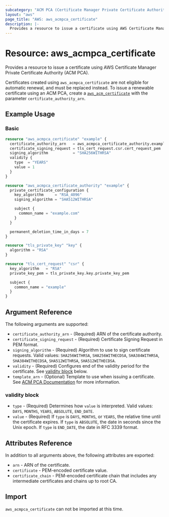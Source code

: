 ```yaml
---
subcategory: "ACM PCA (Certificate Manager Private Certificate Authority)"
layout: "aws"
page_title: "AWS: aws_acmpca_certificate"
description: |-
  Provides a resource to issue a certificate using AWS Certificate Manager Private Certificate Authority (ACM PCA)
---
```


# Resource: aws_acmpca_certificate

Provides a resource to issue a certificate using AWS Certificate Manager Private Certificate Authority (ACM PCA).

Certificates created using `aws_acmpca_certificate` are not eligible for automatic renewal,
and must be replaced instead.
To issue a renewable certificate using an ACM PCA, create a [`aws_acm_certificate`](acm_certificate.html)
with the parameter `certificate_authority_arn`.

## Example Usage

### Basic

```terraform
resource "aws_acmpca_certificate" "example" {
  certificate_authority_arn   = aws_acmpca_certificate_authority.example.arn
  certificate_signing_request = tls_cert_request.csr.cert_request_pem
  signing_algorithm           = "SHA256WITHRSA"
  validity {
    type  = "YEARS"
    value = 1
  }
}

resource "aws_acmpca_certificate_authority" "example" {
  private_certificate_configuration {
    key_algorithm     = "RSA_4096"
    signing_algorithm = "SHA512WITHRSA"

    subject {
      common_name = "example.com"
    }
  }

  permanent_deletion_time_in_days = 7
}

resource "tls_private_key" "key" {
  algorithm = "RSA"
}

resource "tls_cert_request" "csr" {
  key_algorithm   = "RSA"
  private_key_pem = tls_private_key.key.private_key_pem

  subject {
    common_name = "example"
  }
}
```

## Argument Reference

The following arguments are supported:

* `certificate_authority_arn` - (Required) ARN of the certificate authority.
* `certificate_signing_request` - (Required) Certificate Signing Request in PEM format.
* `signing_algorithm` - (Required) Algorithm to use to sign certificate requests. Valid values: `SHA256WITHRSA`, `SHA256WITHECDSA`, `SHA384WITHRSA`, `SHA384WITHECDSA`, `SHA512WITHRSA`, `SHA512WITHECDSA`.
* `validity` - (Required) Configures end of the validity period for the certificate. See [validity block](#validity-block) below.
* `template_arn` - (Optional) Template to use when issuing a certificate.
  See [ACM PCA Documentation](https://docs.aws.amazon.com/privateca/latest/userguide/UsingTemplates.html) for more information.

### validity block

* `type` - (Required) Determines how `value` is interpreted. Valid values: `DAYS`, `MONTHS`, `YEARS`, `ABSOLUTE`, `END_DATE`.
* `value` - (Required) If `type` is `DAYS`, `MONTHS`, or `YEARS`, the relative time until the certificate expires. If `type` is `ABSOLUTE`, the date in seconds since the Unix epoch. If `type` is `END_DATE`, the  date in RFC 3339 format.


## Attributes Reference

In addition to all arguments above, the following attributes are exported:

* `arn` - ARN of the certificate.
* `certificate` - PEM-encoded certificate value.
* `certificate_chain` - PEM-encoded certificate chain that includes any intermediate certificates and chains up to root CA.

## Import

`aws_acmpca_certificate` can not be imported at this time.
